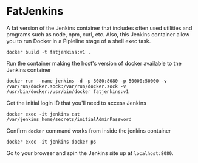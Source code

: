# FatJenkins

A fat version of the Jenkins container that includes often used utilities and programs such as node, npm, curl, etc.
Also, this Jenkins container allow you to run Docker in a Pipleline stage of a shell exec task.

`docker build -t fatjenkins:v1 .`

Run the container making the host's version of docker available to the Jenkins container

`docker run --name jenkins -d -p 8080:8080 -p 50000:50000 -v /var/run/docker.sock:/var/run/docker.sock -v /usr/bin/docker:/usr/bin/docker fatjenkins:v1`

Get the initial login ID that you'll need to access Jenkins

`docker exec -it jenkins cat /var/jenkins_home/secrets/initialAdminPassword`

Confirm `docker` command works from inside the jenkins container

`docker exec -it jenkins docker ps`

Go to your browser and spin the Jenkins site up at `localhost:8080`.
